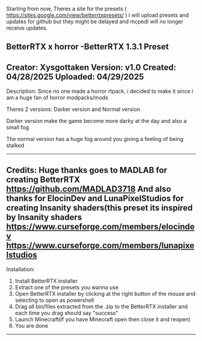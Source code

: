 Starting from now, Theres a site for the presets ( https://sites.google.com/view/betterrtxpresets/ ) i will upload presets and updates for github but they might be delayed and mcpedl will no longer receive updates.


BetterRTX x horror -BetterRTX 1.3.1 Preset
------------------------------------------
Creator: Xysgottaken
Version: v1.0
Created: 04/28/2025
Uploaded: 04/29/2025
------------------------------------------
Description:
Since no one made a horror rtpack, i decided to make it since i am a huge fan of horror modpacks/mods

Theres 2 versions: Darker version and Normal version

Darker version make the game become more darky at the day and also a small fog

The normal version has a huge fog around you giving a feeling of being stalked

------------------------------------------
Credits:
Huge thanks goes to MADLAB for creating BetterRTX
https://github.com/MADLAD3718
And also thanks for ElocinDev and LunaPixelStudios for creating Insanity shaders(this preset its inspired by Insanity shaders
https://www.curseforge.com/members/elocindev
https://www.curseforge.com/members/lunapixelstudios
------------------------------------------
Installation:
1. Install BetterRTX installer
2. Extract one of the presets you wanna use
3. Open BetterRTX installer by clicking at the right button of the mouse and selecting to open as powershell
4. Drag all bin/files extracted from the .zip to the BetterRTX installer and each time you drag should say "success"
5. Launch Minecraft(If you have Minecraft open then close it and reopen)
6. You are done
------------------------------------------ 
